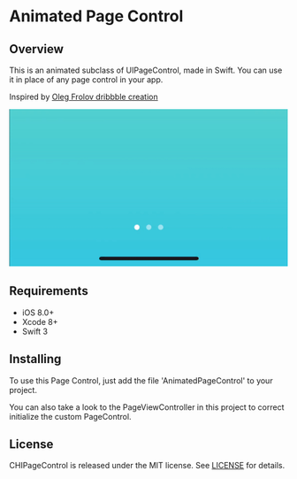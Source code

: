 # Animated Page Control

## Overview

This is an animated  subclass of UIPageControl, made in Swift. You can use it in place of any page control in your app.

Inspired by [Oleg Frolov dribbble creation](https://dribbble.com/shots/5254763-Page-Indicator-Exploration)


<img src="PageIndicator/Images/PageIndicator.gif">

## Requirements

* iOS 8.0+
* Xcode 8+
* Swift 3

## Installing

To use this Page Control, just add the file 'AnimatedPageControl' to your project.

You can also take a look to the PageViewController in this project to correct initialize the custom PageControl.

## License
CHIPageControl is released under the MIT license. See [LICENSE](./LICENSE) for details.
